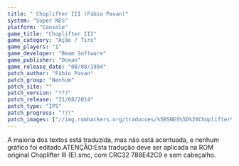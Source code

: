 ```yaml
---
title: " Choplifter III (Fábio Pavan)"
system: "Super NES"
platform: "Console"
game_title: "Choplifter III"
game_category: "Ação / Tiro"
game_players: "1"
game_developer: "Beam Software"
game_publisher: "Ocean"
game_release_date: "08/08/1994"
patch_author: "Fábio Pavan"
patch_group: "Nenhum"
patch_site: ""
patch_version: "???"
patch_release: "31/08/2014"
patch_type: "IPS"
patch_progress: "???"
patch_images: ["//img.romhackers.org/traducoes/%5BSNES%5D%20Choplifter%20III%20-%20F%C3%A1bio%20Pavan%20-%201.png","//img.romhackers.org/traducoes/%5BSNES%5D%20Choplifter%20III%20-%20F%C3%A1bio%20Pavan%20-%202.png","//img.romhackers.org/traducoes/%5BSNES%5D%20Choplifter%20III%20-%20F%C3%A1bio%20Pavan%20-%203.png"]
---
```

A maioria dos textos está traduzida, mas não está acentuada, e nenhum gráfico foi editado.ATENÇÃO:Esta tradução deve ser aplicada na ROM original Choplifter III (E).smc, com CRC32 788E42C9 e sem cabeçalho.